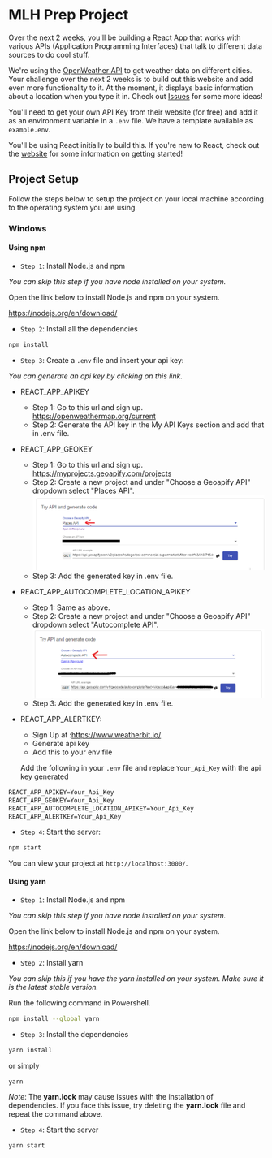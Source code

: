 # MLH Prep Project

Over the next 2 weeks, you'll be building a React App that works with various APIs (Application Programming Interfaces) that talk to different data sources to do cool stuff.

We're using the [OpenWeather API](https://openweathermap.org/current) to get weather data on different cities. Your challenge over the next 2 weeks is to build out this website and add even more functionality to it. At the moment, it displays basic information about a location when you type it in. Check out [Issues](/issues) for some more ideas!

You'll need to get your own API Key from their website (for free) and add it as an environment variable in a `.env` file. We have a template available as `example.env`.

You'll be using React initially to build this. If you're new to React, check out the [website](https://reactjs.org) for some information on getting started!

## Project Setup

Follow the steps below to setup the project on your local machine according to the operating system you are using.

### Windows

#### Using npm

- `Step 1`: Install Node.js and npm

_You can skip this step if you have node installed on your system._

Open the link below to install Node.js and npm on your system.

https://nodejs.org/en/download/

- `Step 2`: Install all the dependencies

```bash
npm install
```

- `Step 3`: Create a `.env` file and insert your api key:

_You can generate an api key by clicking on this link._

- REACT_APP_APIKEY
  - Step 1: Go to this url and sign up. https://openweathermap.org/current
  - Step 2: Generate the API key in the My API Keys section and add that in .env file.
- REACT_APP_GEOKEY
  - Step 1: Go to this url and sign up. https://myprojects.geoapify.com/projects
  - Step 2: Create a new project and under "Choose a Geoapify API" dropdown select "Places API".
    ![](/src/assets/img/places.PNG)
  - Step 3: Add the generated key in .env file.
- REACT_APP_AUTOCOMPLETE_LOCATION_APIKEY

  - Step 1: Same as above.
  - Step 2: Create a new project and under "Choose a Geoapify API" dropdown select "Autocomplete API".
    ![](/src/assets/img/autocomplete.PNG)
  - Step 3: Add the generated key in .env file.

- REACT_APP_ALERTKEY:

  - Sign Up at :https://www.weatherbit.io/
  - Generate api key
  - Add this to your env file

  Add the following in your `.env` file and replace `Your_Api_Key` with the api key generated

```
REACT_APP_APIKEY=Your_Api_Key
REACT_APP_GEOKEY=Your_Api_Key
REACT_APP_AUTOCOMPLETE_LOCATION_APIKEY=Your_Api_Key
REACT_APP_ALERTKEY=Your_Api_Key
```

- `Step 4`: Start the server:

```bash
npm start
```

You can view your project at `http://localhost:3000/`.

#### Using yarn

- `Step 1`: Install Node.js and npm

_You can skip this step if you have node installed on your system._

Open the link below to install Node.js and npm on your system.

https://nodejs.org/en/download/

- `Step 2`: Install yarn

_You can skip this if you have the yarn installed on your system. Make sure it is the latest stable version._

Run the following command in Powershell.

```bash
npm install --global yarn
```

- `Step 3`: Install the dependencies

```bash
yarn install
```

or simply

```bash
yarn
```

_Note_: The **yarn.lock** may cause issues with the installation of dependencies. If you face this issue, try deleting the **yarn.lock** file and repeat the command above.

- `Step 4`: Start the server

```bash
yarn start
```
